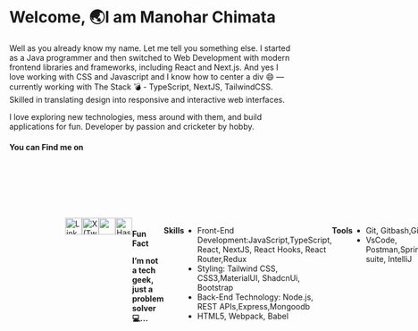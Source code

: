 # Welcome, 🌏I am Manohar Chimata
Well as you already know my name. Let me tell you something else. I started as a Java programmer and then switched to Web Development  with modern frontend libraries and frameworks, including React and Next.js. And yes I love working with CSS and Javascript and I know how to center a div 😄 — currently working with The Stack 💣 - TypeScript, NextJS, TailwindCSS. Skilled in translating design into responsive and interactive web interfaces.

I love exploring new technologies, mess around with them, and build applications for fun. Developer by passion and cricketer by hobby.
<h4>You can Find me on</h4>
<div style="display:flex; padding:100px;">
  <a href="https://www.linkedin.com/in/manohar-chimata-943424210/">
    <img src="https://upload.wikimedia.org/wikipedia/commons/8/81/LinkedIn_icon.svg" alt="LinkedIn" style="height:30px;width:30px;" />
  </a>

  <a href="https://x.com/imanohar19">
    <img src="https://upload.wikimedia.org/wikipedia/commons/thumb/c/ce/X_logo_2023.svg/100px-X_logo_2023.svg.png" alt="X (Twitter)" style="height:30px;width:30px;" />
  </a>
  <a href="https://github.com/manohar519">
  <img src="https://th.bing.com/th?q=GitHub+Round+Logo&w=120&h=120&c=1&rs=1&qlt=90&cb=1&dpr=1.3&pid=InlineBlock&mkt=en-IN&cc=IN&setlang=en&adlt=moderate&t=1&mw=247" style="height:30px;width:30px;"/></a>
  <a href="https://hashnode.com/@manohar519">
    <img src="https://th.bing.com/th?q=Hashnode+Logo&w=120&h=120&c=1&rs=1&qlt=90&cb=1&dpr=1.3&pid=InlineBlock&mkt=en-IN&cc=IN&setlang=en&adlt=moderate&t=1&mw=247" alt="Hashnode" style="height:30px;width:30px;" />
  </a
</div>

<h4>Fun Fact <p>I’m not a tech geek, just a problem solver 💻...</p></h4>  

**Skills**
- Front-End Development:JavaScript,TypeScript, React, NextJS, React Hooks, React Router,Redux
- Styling: Tailwind CSS, CSS3,MaterialUI, ShadcnUi, Bootstrap
- Back-End Technology: Node.js, REST APIs,Express,Mongoodb
-  HTML5, Webpack, Babel
  
 **Tools**
 <ul>
   <li> Git, Gitbash,Gitlabs</li>
   <li>VsCode, Postman,SpringTool suite, IntelliJ</li>
 </ul>

 
